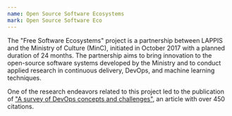 ```yaml
---
name: Open Source Software Ecosystems
mark: Open Source Software Eco
---
```


The "Free Software Ecosystems" project is a partnership between LAPPIS and the Ministry of Culture (MinC), initiated in October 2017 with a planned duration of 24 months. The partnership aims to bring innovation to the open-source software systems developed by the Ministry and to conduct applied research in continuous delivery, DevOps, and machine learning techniques.

One of the research endeavors related to this project led to the publication of ["A survey of DevOps concepts and challenges"](https://dl.acm.org/doi/abs/10.1145/3359981), an article with over 450 citations.


